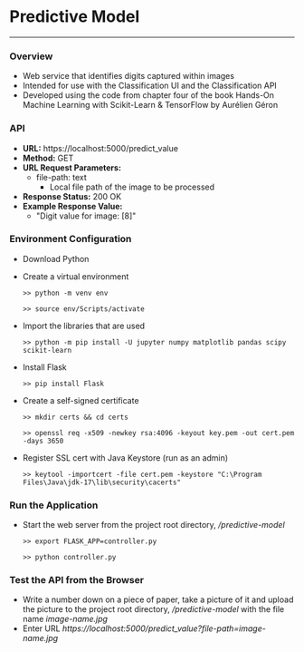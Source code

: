# Predictive Model

---

### Overview

- Web service that identifies digits captured within images
- Intended for use with the Classification UI and the Classification API
- Developed using the code from chapter four of the book Hands-On Machine Learning with Scikit-Learn & TensorFlow by Aurélien Géron



### API

- **URL:** https://localhost:5000/predict_value
- **Method:** GET
- **URL Request Parameters:**
  - file-path: text
    - Local file path of the image to be processed 
- **Response Status:** 200 OK
- **Example Response Value:**
  - "Digit value for image: [8]"



### Environment Configuration

- Download Python

- Create a virtual environment

  ```
  >> python -m venv env
  
  >> source env/Scripts/activate
  ```

- Import the libraries that are used

  ```
  >> python -m pip install -U jupyter numpy matplotlib pandas scipy scikit-learn
  ```

- Install Flask

  ```
  >> pip install Flask
  ```

- Create a self-signed certificate

  ```
  >> mkdir certs && cd certs
  
  >> openssl req -x509 -newkey rsa:4096 -keyout key.pem -out cert.pem -days 3650
  ```

- Register SSL cert with Java Keystore (run as an admin)

  ```
  >> keytool -importcert -file cert.pem -keystore "C:\Program Files\Java\jdk-17\lib\security\cacerts"
  ```

  

### Run the Application

- Start the web server from the project root directory, */predictive-model*

  ```
  >> export FLASK_APP=controller.py
  
  >> python controller.py
  ```



### Test the API from the Browser

- Write a number down on a piece of paper, take a picture of it and upload the picture to the project root directory, */predictive-model* with the file name *image-name.jpg*
- Enter URL *https://localhost:5000/predict_value?file-path=image-name.jpg*
